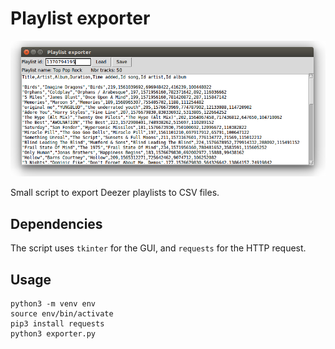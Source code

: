 # Playlist exporter

![image](img.png)

Small script to export Deezer playlists to CSV files.

## Dependencies
The script uses `tkinter` for the GUI, and `requests` for the HTTP request.

## Usage
```
python3 -m venv env
source env/bin/activate 
pip3 install requests 
python3 exporter.py
```
